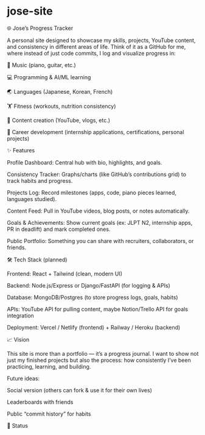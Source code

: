 # jose-site

🌐 Jose’s Progress Tracker

A personal site designed to showcase my skills, projects, YouTube content, and consistency in different areas of life. Think of it as a GitHub for me, where instead of just code commits, I log and visualize progress in:

🎹 Music (piano, guitar, etc.)

💻 Programming & AI/ML learning

🌏 Languages (Japanese, Korean, French)

🏋️ Fitness (workouts, nutrition consistency)

🎥 Content creation (YouTube, vlogs, etc.)

🚀 Career development (internship applications, certifications, personal projects)

✨ Features

Profile Dashboard: Central hub with bio, highlights, and goals.

Consistency Tracker: Graphs/charts (like GitHub’s contributions grid) to track habits and progress.

Projects Log: Record milestones (apps, code, piano pieces learned, languages studied).

Content Feed: Pull in YouTube videos, blog posts, or notes automatically.

Goals & Achievements: Show current goals (ex: JLPT N2, internship apps, PR in deadlift) and mark completed ones.

Public Portfolio: Something you can share with recruiters, collaborators, or friends.

🛠️ Tech Stack (planned)

Frontend: React + Tailwind (clean, modern UI)

Backend: Node.js/Express or Django/FastAPI (for logging & APIs)

Database: MongoDB/Postgres (to store progress logs, goals, habits)

APIs: YouTube API for pulling content, maybe Notion/Trello API for goals integration

Deployment: Vercel / Netlify (frontend) + Railway / Heroku (backend)

📈 Vision

This site is more than a portfolio — it’s a progress journal.
I want to show not just my finished projects but also the process: how consistently I’ve been practicing, learning, and building.

Future ideas:

Social version (others can fork & use it for their own lives)

Leaderboards with friends

Public “commit history” for habits

🚧 Status

